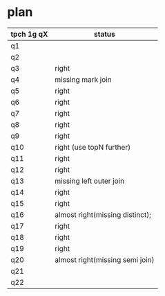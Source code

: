 # plan

| tpch 1g qX | status                          |
|------------|---------------------------------|
| q1         |                                 |
| q2         |                                 |
| q3         | right                           |
| q4         | missing mark join               |
| q5         | right                           |
| q6         | right                           |
| q7         | right                           |
| q8         | right                           |
| q9         | right                           |
| q10        | right (use topN further)        |
| q11        | right                           |
| q12        | right                           |
| q13        | missing left outer join         |
| q14        | right                           |
| q15        | right                           |
| q16        | almost right(missing distinct); |
| q17        | right                           |
| q18        | right                           |
| q19        | right                           |
| q20        | almost right(missing semi join) |
| q21        |                                 |
| q22        |                                 |